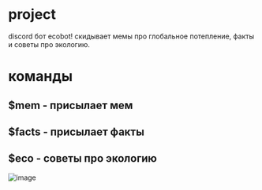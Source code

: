 # project
discord бот ecobot! 
скидывает мемы про глобальное потепление, факты и советы про экологию.

# команды
## $mem - присылает мем
## $facts - присылает факты
## $eco - советы про экологию

![image](https://github.com/Cringemaster52/discord_bot/assets/144527761/9ccb6723-3dec-43c2-bba5-240f5451e9a6)
